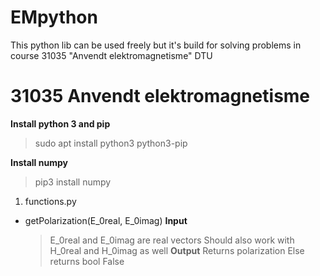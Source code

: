 # EMpython
This python lib can be used freely but it's build for solving problems in course 31035 "Anvendt elektromagnetisme" DTU


<h1>31035 Anvendt elektromagnetisme</h1>


**Install python 3 and pip**
> sudo apt install python3 python3-pip

**Install numpy**
> pip3 install numpy

1. functions.py
- getPolarization(E_0real, E_0imag)
  **Input**
    > E_0real and E_0imag are real vectors
    > Should also work with H_0real and H_0imag as well
  **Output** 
    > Returns polarization
    > Else returns bool False

